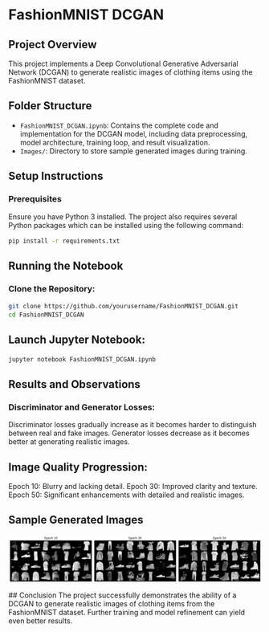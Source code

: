 # FashionMNIST DCGAN

## Project Overview
This project implements a Deep Convolutional Generative Adversarial Network (DCGAN) to generate realistic images of clothing items using the FashionMNIST dataset.

## Folder Structure
- `FashionMNIST_DCGAN.ipynb`: Contains the complete code and implementation for the DCGAN model, including data preprocessing, model architecture, training loop, and result visualization.
- `Images/`: Directory to store sample generated images during training.

## Setup Instructions

### Prerequisites
Ensure you have Python 3 installed. The project also requires several Python packages which can be installed using the following command:
```bash
pip install -r requirements.txt
```

## Running the Notebook

### Clone the Repository:

```bash
git clone https://github.com/yourusername/FashionMNIST_DCGAN.git
cd FashionMNIST_DCGAN
```

## Launch Jupyter Notebook:

```bash
jupyter notebook FashionMNIST_DCGAN.ipynb
```

## Results and Observations
### Discriminator and Generator Losses:
Discriminator losses gradually increase as it becomes harder to distinguish between real and fake images.
Generator losses decrease as it becomes better at generating realistic images.

## Image Quality Progression:
Epoch 10: Blurry and lacking detail.
Epoch 30: Improved clarity and texture.
Epoch 50: Significant enhancements with detailed and realistic images.

## Sample Generated Images
<p align="center">
  <img src="Images/generated.png" alt="Sample Generated Image">
</p>
## Conclusion
The project successfully demonstrates the ability of a DCGAN to generate realistic images of clothing items from the FashionMNIST dataset. Further training and model refinement can yield even better results.
